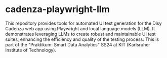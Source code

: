 # cadenza-playwright-llm
This repository provides tools for automated UI test generation for the Disy Cadenza web app using Playwright and local language models (LLM). It demonstrates leveraging LLMs to create robust and maintainable UI test suites, enhancing the efficiency and quality of the testing process. This is part of the "Praktikum: Smart Data Analytics" SS24 at KIT (Karlsruher Institute of Technology). 

